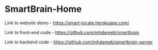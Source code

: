 # SmartBrain-Home
Link to website demo - https://smart-locate.herokuapp.com/

Link to front-end code - https://github.com/mhdareeb/smartbrain

Link to backend code - https://github.com/mhdareeb/smartbrain-server
